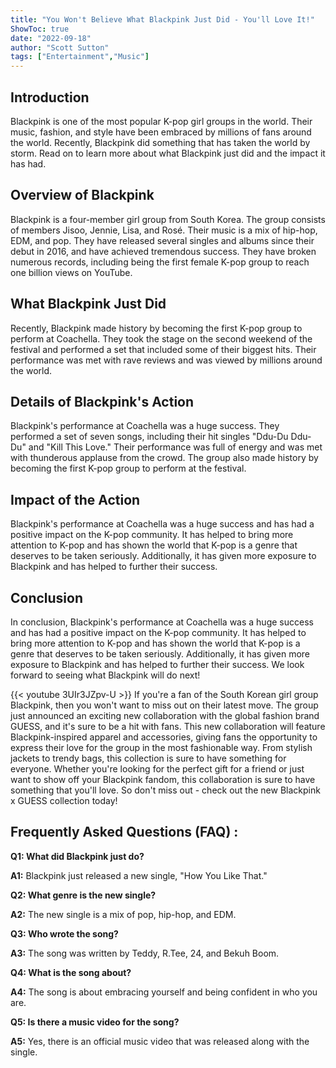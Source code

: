 ```yaml
---
title: "You Won't Believe What Blackpink Just Did - You'll Love It!"
ShowToc: true 
date: "2022-09-18"
author: "Scott Sutton" 
tags: ["Entertainment","Music"]
---
```

## Introduction

Blackpink is one of the most popular K-pop girl groups in the world. Their music, fashion, and style have been embraced by millions of fans around the world. Recently, Blackpink did something that has taken the world by storm. Read on to learn more about what Blackpink just did and the impact it has had.

## Overview of Blackpink

Blackpink is a four-member girl group from South Korea. The group consists of members Jisoo, Jennie, Lisa, and Rosé. Their music is a mix of hip-hop, EDM, and pop. They have released several singles and albums since their debut in 2016, and have achieved tremendous success. They have broken numerous records, including being the first female K-pop group to reach one billion views on YouTube. 

## What Blackpink Just Did

Recently, Blackpink made history by becoming the first K-pop group to perform at Coachella. They took the stage on the second weekend of the festival and performed a set that included some of their biggest hits. Their performance was met with rave reviews and was viewed by millions around the world.

## Details of Blackpink's Action

Blackpink's performance at Coachella was a huge success. They performed a set of seven songs, including their hit singles "Ddu-Du Ddu-Du" and "Kill This Love." Their performance was full of energy and was met with thunderous applause from the crowd. The group also made history by becoming the first K-pop group to perform at the festival. 

## Impact of the Action

Blackpink's performance at Coachella was a huge success and has had a positive impact on the K-pop community. It has helped to bring more attention to K-pop and has shown the world that K-pop is a genre that deserves to be taken seriously. Additionally, it has given more exposure to Blackpink and has helped to further their success. 

## Conclusion

In conclusion, Blackpink's performance at Coachella was a huge success and has had a positive impact on the K-pop community. It has helped to bring more attention to K-pop and has shown the world that K-pop is a genre that deserves to be taken seriously. Additionally, it has given more exposure to Blackpink and has helped to further their success. We look forward to seeing what Blackpink will do next!

{{< youtube 3UIr3JZpv-U >}} 
If you're a fan of the South Korean girl group Blackpink, then you won't want to miss out on their latest move. The group just announced an exciting new collaboration with the global fashion brand GUESS, and it's sure to be a hit with fans. This new collaboration will feature Blackpink-inspired apparel and accessories, giving fans the opportunity to express their love for the group in the most fashionable way. From stylish jackets to trendy bags, this collection is sure to have something for everyone. Whether you're looking for the perfect gift for a friend or just want to show off your Blackpink fandom, this collaboration is sure to have something that you'll love. So don't miss out - check out the new Blackpink x GUESS collection today!

## Frequently Asked Questions (FAQ) :
**Q1: What did Blackpink just do?**

**A1:** Blackpink just released a new single, "How You Like That."

**Q2: What genre is the new single?**

**A2:** The new single is a mix of pop, hip-hop, and EDM.

**Q3: Who wrote the song?**

**A3:** The song was written by Teddy, R.Tee, 24, and Bekuh Boom.

**Q4: What is the song about?**

**A4:** The song is about embracing yourself and being confident in who you are.

**Q5: Is there a music video for the song?**

**A5:** Yes, there is an official music video that was released along with the single.





